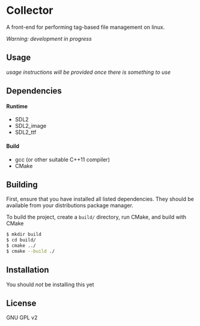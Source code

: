 Collector
=========

A front-end for performing tag-based file management on linux.

*Warning: development in progress*

Usage
-----

*usage instructions will be provided once there is something to use*


Dependencies
------------

#### Runtime

+ SDL2
+ SDL2_image
+ SDL2_ttf

#### Build

+ gcc (or other suitable C++11 compiler)
+ CMake


Building
--------

First, ensure that you have installed all listed dependencies. They should be available from your distributions package manager.

To build the project, create a `build/` directory, run CMake, and build with CMake

```sh
$ mkdir build
$ cd build/
$ cmake ../
$ cmake --build ./
```

Installation
------------

You should *not* be installing this yet

License
-------

GNU GPL v2

